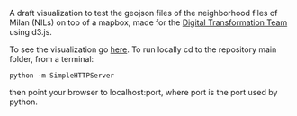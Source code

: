 A draft visualization to test the geojson files of the neighborhood files of Milan (NILs) on top of a mapbox, made for the [Digital Transformation Team](https://teamdigitale.governo.it/en/) using d3.js.

To see the visualization go [here](https://esterpantaleo.github.io/daf-d3-milano-nilzone/). To run locally cd to the repository main folder, from a terminal:

    python -m SimpleHTTPServer

then point your browser to localhost:port, where port is the port used by python.
